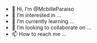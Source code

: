 - 👋 Hi, I’m @McbilleParaiso
- 👀 I’m interested in ...
- 🌱 I’m currently learning ...
- 💞️ I’m looking to collaborate on ...
- 📫 How to reach me ...

<!---
McbilleParaiso/McbilleParaiso is a ✨ special ✨ repository because its `README.md` (this file) appears on your GitHub profile.
You can click the Preview link to take a look at your changes.
--->
